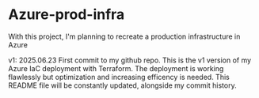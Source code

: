 # Azure-prod-infra
With this project, I'm planning to recreate a production infrastructure in Azure

v1: 2025.06.23
First commit to my github repo. This is the v1 version of my Azure IaC deployment with Terraform. The deployment is working flawlessly but optimization and increasing efficency is needed. This README file will be constantly updated, alongside my commit history.